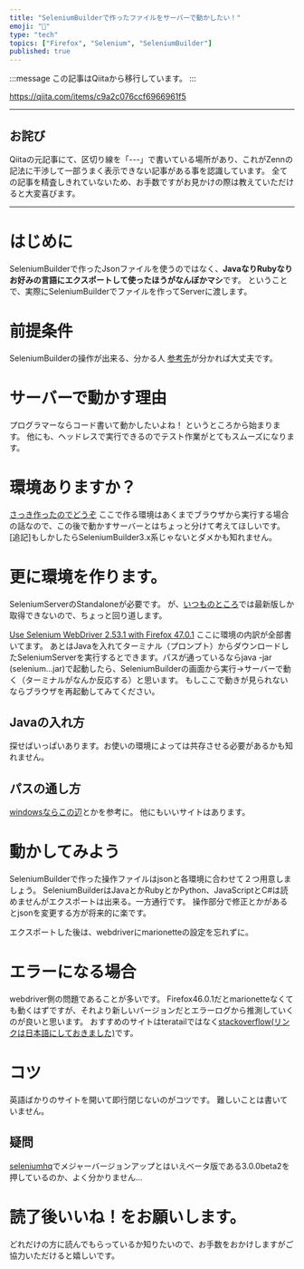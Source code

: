 ```yaml
---
title: "SeleniumBuilderで作ったファイルをサーバーで動かしたい！"
emoji: "📝"
type: "tech"
topics: ["Firefox", "Selenium", "SeleniumBuilder"]
published: true
---
```


:::message
この記事はQiitaから移行しています。
:::

https://qiita.com/items/c9a2c076ccf6966961f5

-----

## お詫び
Qiitaの元記事にて、区切り線を「---」で書いている場所があり、これがZennの記法に干渉して一部うまく表示できない記事がある事を認識しています。
全ての記事を精査しきれていないため、お手数ですがお見かけの際は教えていただけると大変喜びます。

-----

# はじめに
SeleniumBuilderで作ったJsonファイルを使うのではなく、**JavaなりRubyなりお好みの言語にエクスポートして使ったほうがなんぼかマシ**です。
ということで、実際にSeleniumBuilderでファイルを作ってServerに渡します。

# 前提条件
SeleniumBuilderの操作が出来る、分かる人
[参考先](http://qiita.com/nomurasan/items/39ebe76f0542bb2df00f)が分かれば大丈夫です。


# サーバーで動かす理由
プログラマーならコード書いて動かしたいよね！
というところから始まります。
他にも、ヘッドレスで実行できるのでテスト作業がとてもスムーズになります。

# 環境ありますか？
[さっき作ったのでどうぞ](http://qiita.com/nomurasan/items/0e8c342576c90ce2a4cf)
ここで作る環境はあくまでブラウザから実行する場合の話なので、この後で動かすサーバーとはちょっと分けて考えてほしいです。
[追記]もしかしたらSeleniumBuilder3.x系じゃないとダメかも知れません。

# 更に環境を作ります。
SeleniumServerのStandaloneが必要です。
が、[いつものところ](http://docs.seleniumhq.org/)では最新版しか取得できないので、ちょっと回り道します。

[Use Selenium WebDriver 2.53.1 with Firefox 47.0.1](http://seleniumsimplified.com/2016/06/use_selenium_webdriver_jar_locally/)
ここに環境の内訳が全部書いてます。
あとはJavaを入れてターミナル（プロンプト）からダウンロードしたSeleniumServerを実行するとできます。パスが通っているならjava -jar (selenium...jar)で起動したら、SeleniumBuilderの画面から実行->サーバーで動く（ターミナルがなんか反応する）と思います。
もしここで動きが見られないならブラウザを再起動してみてください。

## Javaの入れ方
探せばいっぱいあります。お使いの環境によっては共存させる必要があるかも知れません。

## パスの通し方
[windowsならこの辺](http://realize.jounin.jp/path.html)とかを参考に。
他にもいいサイトはあります。

# 動かしてみよう
SeleniumBuilderで作った操作ファイルはjsonと各環境に合わせて２つ用意しましょう。
SeleniumBuilderはJavaとかRubyとかPython、JavaScriptとC#は読めませんがエクスポートは出来る。一方通行です。
操作部分で修正とかがあるとjsonを変更する方が将来的に楽です。

エクスポートした後は、webdriverにmarionetteの設定を忘れずに。

# エラーになる場合
webdriver側の問題であることが多いです。
Firefox46.0.1だとmarionetteなくても動くはずですが、それより新しいバージョンだとエラーログから推測していくのが良いと思います。
おすすめのサイトはteratailではなく[stackoverflow(リンクは日本語にしておきました)](http://ja.stackoverflow.com/)です。

# コツ
英語ばかりのサイトを開いて即行閉じないのがコツです。
難しいことは書いていません。

## 疑問
[seleniumhq](http://docs.seleniumhq.org/)でメジャーバージョンアップとはいえベータ版である3.0.0beta2を押しているのか、よく分かりません…

# 読了後いいね！をお願いします。
どれだけの方に読んでもらっているか知りたいので、お手数をおかけしますがご協力いただけると嬉しいです。

